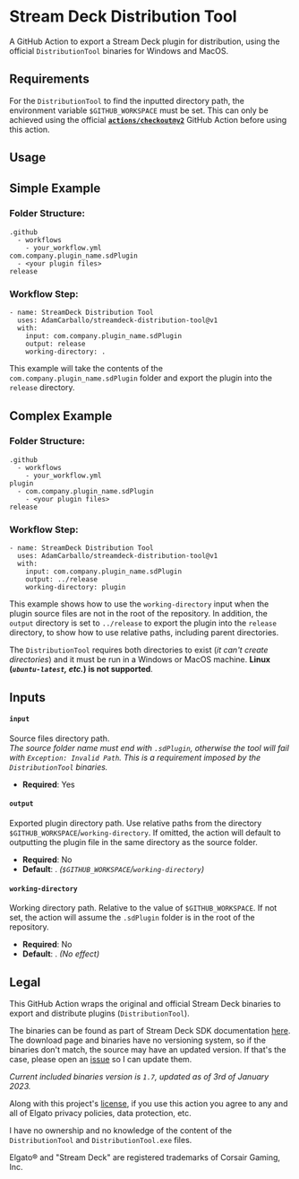 Stream Deck Distribution Tool
=============================
A GitHub Action to export a Stream Deck plugin for distribution, using the official `DistributionTool` binaries for Windows and MacOS.

Requirements
-----
For the `DistributionTool` to find the inputted directory path, the environment variable `$GITHUB_WORKSPACE` must be set. This can only be achieved using the official [**`actions/checkout@v2`**](https://github.com/actions/checkout) GitHub Action before using this action.

Usage
-----
## Simple Example

### Folder Structure:
```
.github
  - workflows
    - your_workflow.yml
com.company.plugin_name.sdPlugin
  - <your plugin files>
release
```

### Workflow Step:
```
- name: StreamDeck Distribution Tool
  uses: AdamCarballo/streamdeck-distribution-tool@v1
  with:
    input: com.company.plugin_name.sdPlugin
    output: release
    working-directory: .
```
This example will take the contents of the `com.company.plugin_name.sdPlugin` folder and export the plugin into the `release` directory.

## Complex Example

### Folder Structure:
```
.github
  - workflows
    - your_workflow.yml
plugin
  - com.company.plugin_name.sdPlugin
    - <your plugin files>
release
```

### Workflow Step:
```
- name: StreamDeck Distribution Tool
  uses: AdamCarballo/streamdeck-distribution-tool@v1
  with:
    input: com.company.plugin_name.sdPlugin
    output: ../release
    working-directory: plugin
```
This example shows how to use the `working-directory` input when the plugin source files are not in the root of the repository. In addition, the `output` directory is set to `../release` to export the plugin into the `release` directory, to show how to use relative paths, including parent directories.

The `DistributionTool` requires both directories to exist (*it can't create directories*) and it must be run in a Windows or MacOS machine. **Linux (*`ubuntu-latest`, etc.*) is not supported**.

Inputs
-----
#### `input`
Source files directory path.<br>
*The source folder name must end with `.sdPlugin`, otherwise the tool will fail with `Exception: Invalid Path`. This is a requirement imposed by the `DistributionTool` binaries.*

- **Required**: Yes

#### `output`
Exported plugin directory path. Use relative paths from the directory `$GITHUB_WORKSPACE`/`working-directory`. If omitted, the action will default to outputting the plugin file in the same directory as the source folder.

- **Required**: No
- **Default**: . *(`$GITHUB_WORKSPACE`/`working-directory`)*

#### `working-directory`
Working directory path. Relative to the value of `$GITHUB_WORKSPACE`. If not set, the action will assume the `.sdPlugin` folder is in the root of the repository.

- **Required**: No
- **Default**: . *(No effect)*

Legal
------
This GitHub Action wraps the original and official Stream Deck binaries to export and distribute plugins (`DistributionTool`).

The binaries can be found as part of Stream Deck SDK documentation [here](https://developer.elgato.com/documentation/stream-deck/sdk/packaging/). The download page and binaries have no versioning system, so if the binaries don't match, the source may have an updated version. If that's the case, please open an [issue](https://github.com/AdamCarballo/streamdeck-distribution-tool/issues) so I can update them.

*Current included binaries version is `1.7`, updated as of 3rd of January 2023.*

Along with this project's [license](LICENSE), if you use this action you agree to any and all of Elgato privacy policies, data protection, etc.

I have no ownership and no knowledge of the content of the  `DistributionTool` and `DistributionTool.exe` files.

Elgato® and "Stream Deck" are registered trademarks of Corsair Gaming, Inc.
